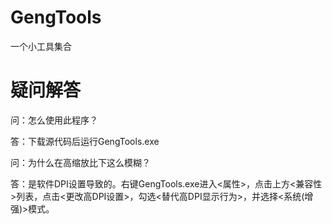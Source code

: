 # GengTools
一个小工具集合
# 疑问解答
问：怎么使用此程序？

答：下载源代码后运行GengTools.exe


问：为什么在高缩放比下这么模糊？

答：是软件DPI设置导致的。右键GengTools.exe进入<属性>，点击上方<兼容性>列表，点击<更改高DPI设置>，勾选<替代高DPI显示行为>，并选择<系统(增强)>模式。
